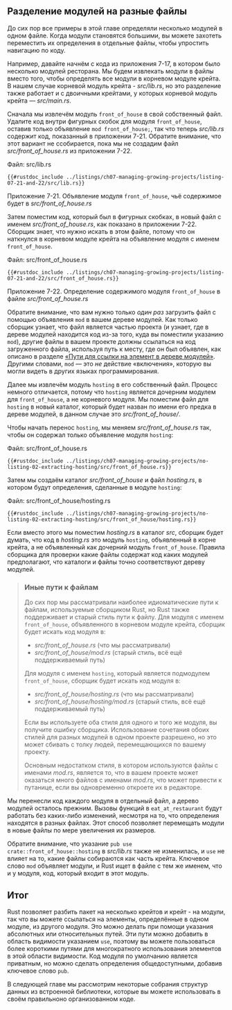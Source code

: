 ## Разделение модулей на разные файлы

До сих пор все примеры в этой главе определяли несколько модулей в одном файле. Когда модули становятся большими, вы можете захотеть переместить их определения в отдельные файлы, чтобы упростить навигацию по коду.

Например, давайте начнём с кода из приложения 7-17, в котором было несколько модулей ресторана. Мы будем извлекать модули в файлы вместо того, чтобы определять все модули в корневом модуле крейта. В нашем случае корневой модуль крейта - *src/lib.rs*, но это разделение также работает и с двоичными крейтами, у которых корневой модуль крейта — *src/main.rs*.

Сначала мы извлечём модуль `front_of_house` в свой собственный файл. Удалите код внутри фигурных скобок для модуля `front_of_house`, оставив только объявление `mod front_of_house;`, так что теперь *src/lib.rs* содержит код, показанный в приложении 7-21. Обратите внимание, что этот вариант не ссобирается, пока мы не создадим файл *src/front_of_house.rs* из приложении 7-22.

<span class="filename">Файл: src/lib.rs</span>

```rust,ignore,does_not_compile
{{#rustdoc_include ../listings/ch07-managing-growing-projects/listing-07-21-and-22/src/lib.rs}}
```

<span class="caption">Приложение 7-21. Объявление модуля <code>front_of_house</code>, чьё содержимое будет в <em>src/front_of_house.rs</em></span>

Затем поместим код, который был в фигурных скобках, в новый файл с именем *src/front_of_house.rs*, как показано в приложении 7-22. Сборщик знает, что нужно искать в этом файле, потому что он наткнулся в корневом модуле крейта на объявление модуля с именем `front_of_house`.

<span class="filename">Файл: src/front_of_house.rs</span>

```rust,ignore
{{#rustdoc_include ../listings/ch07-managing-growing-projects/listing-07-21-and-22/src/front_of_house.rs}}
```

<span class="caption">Приложение 7-22. Определение содержимого модуля <code>front_of_house</code> в файле <em>src/front_of_house.rs</em></span>

Обратите внимание, что вам нужно только *один раз* загрузить файл с помощью объявления `mod` в вашем дереве модулей. Как только сборщик узнает, что файл является частью проекта (и узнает, где в дереве модулей находится код из-за того, куда вы поместили указанию `mod`), другие файлы в вашем проекте должны ссылаться на код загруженного файла, используя путь к месту, где он был объявлен, как описано в разделе [«Пути для ссылки на элемент в дереве модулей»]<!-- ignore -->. Другими словами, `mod` — это *не* действие «включения», которую вы могли видеть в других языках программирования.

Далее мы извлечём модуль `hosting` в его собственный файл. Процесс немного отличается, потому что `hosting` является дочерним модулем для `front_of_house`, а не корневого модуля. Мы поместим файл для `hosting` в новый каталог, который будет назван по имени его предка в дереве модулей, в данном случае это *src/front_of_house/*.

Чтобы начать перенос `hosting`, мы меняем *src/front_of_house.rs* так, чтобы он содержал только объявление модуля `hosting`:

<span class="filename">Файл: src/front_of_house.rs</span>

```rust,ignore
{{#rustdoc_include ../listings/ch07-managing-growing-projects/no-listing-02-extracting-hosting/src/front_of_house.rs}}
```

Затем мы создаём каталог *src/front_of_house* и файл *hosting.rs*, в котором будут  определения, сделанные в модуле `hosting`:

<span class="filename">Файл: src/front_of_house/hosting.rs</span>

```rust,ignore
{{#rustdoc_include ../listings/ch07-managing-growing-projects/no-listing-02-extracting-hosting/src/front_of_house/hosting.rs}}
```

Если вместо этого мы поместим *hosting.rs* в каталог *src*, сборщик будет думать, что код в *hosting.rs* это модуль `hosting`, объявленный в корне крейта, а не объявленный как дочерний модуль `front_of_house`. Правила сборщика для проверки какие файлы содержат код каких модулей предполагают, что каталоги и файлы точно соответствуют дереву модулей.

> ### Иные пути к файлам
>
> До сих пор мы рассматривали наиболее идиоматические пути к файлам, используемые сборщиком Rust, но Rust также поддерживает и старый стиль пути к файлу. Для модуля с именем `front_of_house`, объявленного в корневом модуле крейта, сборщик будет искать код модуля в:
>
> - *src/front_of_house.rs* (что мы рассматривали)
> - *src/front_of_house/mod.rs* (старый стиль, всё ещё поддерживаемый путь)
>
> Для модуля с именем `hosting`, который является подмодулем `front_of_house`, сборщик будет искать код модуля в:
>
> - *src/front_of_house/hosting.rs* (что мы рассматривали)
> - *src/front_of_house/hosting/mod.rs* (старый стиль, всё ещё поддерживаемый путь)
>
> Если вы используете оба стиля для одного и того же модуля, вы получите ошибку сборщика. Использование сочетания обоих стилей для разных модулей в одном проекте разрешено, но это может сбивать с толку людей, перемещающихся по вашему проекту.
>
> Основным недостатком стиля, в котором используются файлы с именами *mod.rs*, является то, что в вашем проекте может оказаться много файлов с именами *mod.rs*, что может привести к путанице, если вы одновременно откроете их в редакторе.

Мы перенесли код каждого модуля в отдельный файл, а дерево модулей осталось прежним. Вызовы функций в `eat_at_restaurant` будут работать без каких-либо изменений, несмотря на то, что определения находятся в разных файлах. Этот способ позволяет перемещать модули в новые файлы по мере увеличения их размеров.

Обратите внимание, что указание `pub use crate::front_of_house::hosting` в *src/lib.rs* также не изменилась, и `use` не влияет на то, какие файлы собираются как часть крейта. Ключевое слово `mod` объявляет модули, и Rust ищет в файле с тем же именем, что и у модуля, код, который входит в этот модуль.

## Итог

Rust позволяет разбить пакет на несколько крейтов и крейт - на модули, так что вы можете ссылаться на элементы, определённые в одном модуле, из другого модуля. Это можно делать при помощи указания абсолютных или относительных путей. Эти пути можно добавить в область видимости указанием `use`, поэтому вы можете пользоваться более короткими путями для многократного использования элементов в этой области видимости. Код модуля по умолчанию является приватным, но можно сделать определения общедоступными, добавив ключевое слово `pub`.

В следующей главе мы рассмотрим некоторые собрания структур данных из встроенной библиотеки, которые вы можете использовать в своём правильноно организованном коде.


[«Пути для ссылки на элемент в дереве модулей»]: ch07-03-paths-for-referring-to-an-item-in-the-module-tree.html